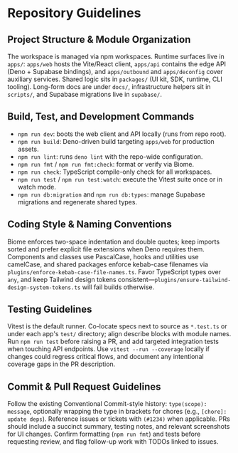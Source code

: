 # Repository Guidelines

## Project Structure & Module Organization
The workspace is managed via npm workspaces. Runtime surfaces live in `apps/`: `apps/web` hosts the Vite/React client, `apps/api` contains the edge API (Deno + Supabase bindings), and `apps/outbound` and `apps/deconfig` cover auxiliary services. Shared logic sits in `packages/` (UI kit, SDK, runtime, CLI tooling). Long-form docs are under `docs/`, infrastructure helpers sit in `scripts/`, and Supabase migrations live in `supabase/`.

## Build, Test, and Development Commands
- `npm run dev`: boots the web client and API locally (runs from repo root).
- `npm run build`: Deno-driven build targeting `apps/web` for production assets.
- `npm run lint`: runs `deno lint` with the repo-wide configuration.
- `npm run fmt` / `npm run fmt:check`: format or verify via Biome.
- `npm run check`: TypeScript compile-only check for all workspaces.
- `npm run test` / `npm run test:watch`: execute the Vitest suite once or in watch mode.
- `npm run db:migration` and `npm run db:types`: manage Supabase migrations and regenerate shared types.

## Coding Style & Naming Conventions
Biome enforces two-space indentation and double quotes; keep imports sorted and prefer explicit file extensions when Deno requires them. Components and classes use PascalCase, hooks and utilities use camelCase, and shared packages enforce kebab-case filenames via `plugins/enforce-kebab-case-file-names.ts`. Favor TypeScript types over `any`, and keep Tailwind design tokens consistent—`plugins/ensure-tailwind-design-system-tokens.ts` will fail builds otherwise.

## Testing Guidelines
Vitest is the default runner. Co-locate specs next to source as `*.test.ts` or under each app's `test/` directory; align describe blocks with module names. Run `npm run test` before raising a PR, and add targeted integration tests when touching API endpoints. Use `vitest --run --coverage` locally if changes could regress critical flows, and document any intentional coverage gaps in the PR description.

## Commit & Pull Request Guidelines
Follow the existing Conventional Commit-style history: `type(scope): message`, optionally wrapping the type in brackets for chores (e.g., `[chore]: update deps`). Reference issues or tickets with `(#1234)` when applicable. PRs should include a succinct summary, testing notes, and relevant screenshots for UI changes. Confirm formatting (`npm run fmt`) and tests before requesting review, and flag follow-up work with TODOs linked to issues.

